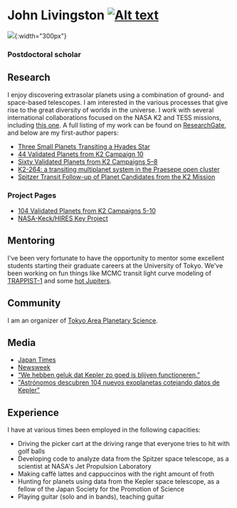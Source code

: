 # John Livingston [![Alt text](https://orcid.org/sites/default/files/images/orcid_16x16.png)](https://orcid.org/0000-0002-4881-3620)

![](http://logonoid.com/images/university-of-tokyo-logo.png){:width="300px"} 
### Postdoctoral scholar

## Research

I enjoy discovering extrasolar planets using a combination of ground- and space-based telescopes. I am interested in the various processes that give rise to the great diversity of worlds in the universe. I work with several international collaborations focused on the NASA K2 and TESS missions, including [this one](http://www.iac.es/proyecto/kesprint/). A full listing of my work can be found on [ResearchGate](https://www.researchgate.net/profile/John_Livingston6), and below are my first-author papers:

- [Three Small Planets Transiting a Hyades Star](http://iopscience.iop.org/article/10.3847/1538-3881/aaa841/meta)
- [44 Validated Planets from K2 Campaign 10](http://iopscience.iop.org/article/10.3847/1538-3881/aaccde/meta)
- [Sixty Validated Planets from K2 Campaigns 5–8](http://iopscience.iop.org/article/10.3847/1538-3881/aae778/meta)
- [K2-264: a transiting multiplanet system in the Praesepe open cluster](https://academic.oup.com/mnras/article/484/1/8/5255202)
- [Spitzer  Transit Follow-up of Planet Candidates from the K2 Mission](http://iopscience.iop.org/article/10.3847/1538-3881/aaff69/meta)

### Project Pages

- [104 Validated Planets from K2 Campaigns 5-10](http://johnlivingston.space/k2/)
- [NASA-Keck/HIRES Key Project](http://johnlivingston.space/k2-key-project/)

## Mentoring

I've been very fortunate to have the opportunity to mentor some excellent students starting their graduate careers at the University of Tokyo. We've been working on fun things like MCMC transit light curve modeling of [TRAPPIST-1](http://nbviewer.jupyter.org/github/Mayuko-Mori/TRAPPIST-1_transit/blob/master/The%20Light%20Curve%20Analysis%20of%20TRAPPIST-1d%26e%20transits.ipynb) and some [hot Jupiters](https://jpdeleon.github.io/2017-08-05-Parameter_estimation_transit_/).

## Community

I am an organizer of [Tokyo Area Planetary Science](http://tokyoplanets.github.io).

## Media
- [Japan Times](https://www.japantimes.co.jp/news/2018/09/21/national/science-health/university-tokyo-student-goes-extra-trillions-miles-study-exoplanets/)
- [Newsweek](https://www.newsweek.com/incredible-discovery-44-exoplanets-after-technical-fault-1062398)
- [“We hebben geluk dat Kepler zo goed is blijven functioneren.”](https://www.scientias.nl/in-een-klap-meer-dan-40-exoplaneten-ontdekt/)
- ["Astrónomos descubren 104 nuevos exoplanetas cotejando datos de Kepler"](https://www.europapress.es/ciencia/astronomia/noticia-astronomos-descubren-104-nuevos-exoplanetas-cotejando-datos-kepler-20181203181839.html)

## Experience

I have at various times been employed in the following capacities:

- Driving the picker cart at the driving range that everyone tries to hit with golf balls
- Developing code to analyze data from the Spitzer space telescope, as a scientist at NASA's Jet Propulsion Laboratory
- Making caffè lattes and cappuccinos with the right amount of froth
- Hunting for planets using data from the Kepler space telescope, as a fellow of the Japan Society for the Promotion of Science
- Playing guitar (solo and in bands), teaching guitar
